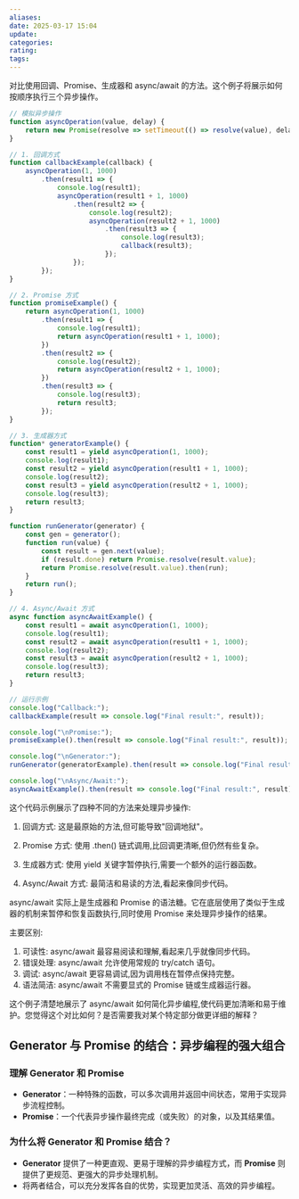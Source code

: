 ```yaml
---
aliases: 
date: 2025-03-17 15:04
update: 
categories: 
rating: 
tags:
---
```


对比使用回调、Promise、生成器和 async/await 的方法。这个例子将展示如何按顺序执行三个异步操作。

```javascript
// 模拟异步操作
function asyncOperation(value, delay) {
    return new Promise(resolve => setTimeout(() => resolve(value), delay));
}

// 1. 回调方式
function callbackExample(callback) {
    asyncOperation(1, 1000)
        .then(result1 => {
            console.log(result1);
            asyncOperation(result1 + 1, 1000)
                .then(result2 => {
                    console.log(result2);
                    asyncOperation(result2 + 1, 1000)
                        .then(result3 => {
                            console.log(result3);
                            callback(result3);
                        });
                });
        });
}

// 2. Promise 方式
function promiseExample() {
    return asyncOperation(1, 1000)
        .then(result1 => {
            console.log(result1);
            return asyncOperation(result1 + 1, 1000);
        })
        .then(result2 => {
            console.log(result2);
            return asyncOperation(result2 + 1, 1000);
        })
        .then(result3 => {
            console.log(result3);
            return result3;
        });
}

// 3. 生成器方式
function* generatorExample() {
    const result1 = yield asyncOperation(1, 1000);
    console.log(result1);
    const result2 = yield asyncOperation(result1 + 1, 1000);
    console.log(result2);
    const result3 = yield asyncOperation(result2 + 1, 1000);
    console.log(result3);
    return result3;
}

function runGenerator(generator) {
    const gen = generator();
    function run(value) {
        const result = gen.next(value);
        if (result.done) return Promise.resolve(result.value);
        return Promise.resolve(result.value).then(run);
    }
    return run();
}

// 4. Async/Await 方式
async function asyncAwaitExample() {
    const result1 = await asyncOperation(1, 1000);
    console.log(result1);
    const result2 = await asyncOperation(result1 + 1, 1000);
    console.log(result2);
    const result3 = await asyncOperation(result2 + 1, 1000);
    console.log(result3);
    return result3;
}

// 运行示例
console.log("Callback:");
callbackExample(result => console.log("Final result:", result));

console.log("\nPromise:");
promiseExample().then(result => console.log("Final result:", result));

console.log("\nGenerator:");
runGenerator(generatorExample).then(result => console.log("Final result:", result));

console.log("\nAsync/Await:");
asyncAwaitExample().then(result => console.log("Final result:", result));

```

这个代码示例展示了四种不同的方法来处理异步操作:

1. 回调方式: 这是最原始的方法,但可能导致"回调地狱"。

2. Promise 方式: 使用 .then() 链式调用,比回调更清晰,但仍然有些复杂。

3. 生成器方式: 使用 yield 关键字暂停执行,需要一个额外的运行器函数。

4. Async/Await 方式: 最简洁和易读的方法,看起来像同步代码。

async/await 实际上是生成器和 Promise 的语法糖。它在底层使用了类似于生成器的机制来暂停和恢复函数执行,同时使用 Promise 来处理异步操作的结果。

主要区别:

1. 可读性: async/await 最容易阅读和理解,看起来几乎就像同步代码。
2. 错误处理: async/await 允许使用常规的 try/catch 语句。
3. 调试: async/await 更容易调试,因为调用栈在暂停点保持完整。
4. 语法简洁: async/await 不需要显式的 Promise 链或生成器运行器。

这个例子清楚地展示了 async/await 如何简化异步编程,使代码更加清晰和易于维护。您觉得这个对比如何？是否需要我对某个特定部分做更详细的解释？

## Generator 与 Promise 的结合：异步编程的强大组合

### 理解 Generator 和 Promise

- **Generator**：一种特殊的函数，可以多次调用并返回中间状态，常用于实现异步流程控制。
- **Promise**：一个代表异步操作最终完成（或失败）的对象，以及其结果值。

### 为什么将 Generator 和 Promise 结合？

- **Generator** 提供了一种更直观、更易于理解的异步编程方式，而 **Promise** 则提供了更规范、更强大的异步处理机制。
- 将两者结合，可以充分发挥各自的优势，实现更加灵活、高效的异步编程。



